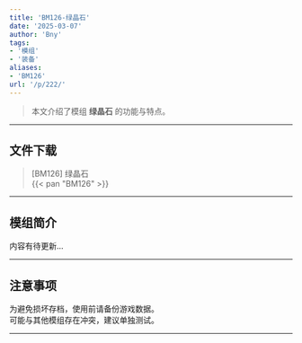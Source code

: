```yaml
---
title: 'BM126-绿晶石'
date: '2025-03-07'
author: 'Bny'
tags:
- '模组'
- '装备'
aliases:
- 'BM126'
url: '/p/222/'
---
```


> 本文介绍了模组 **绿晶石** 的功能与特点。

---

## 文件下载

> [BM126] 绿晶石  
{{< pan "BM126" >}}  

---

## 模组简介

>  
内容有待更新...  

---

## 注意事项

>  
为避免损坏存档，使用前请备份游戏数据。  
可能与其他模组存在冲突，建议单独测试。  

---

